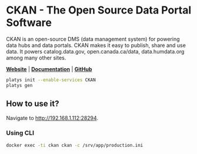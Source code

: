 # CKAN - The Open Source Data Portal Software

CKAN is an open-source DMS (data management system) for powering data hubs and data portals. CKAN makes it easy to publish, share and use data. It powers catalog.data.gov, open.canada.ca/data, data.humdata.org among many other sites. 

**[Website](https://ckan.org/)** | **[Documentation](https://docs.ckan.org/en/2.9/)** | **[GitHub](https://github.com/ckan/ckan)**

```bash
platys init --enable-services CKAN
platys gen
```

## How to use it?

Navigate to <http://192.168.1.112:28294>.

### Using CLI

```bash
docker exec -ti ckan ckan -c /srv/app/production.ini 
```
